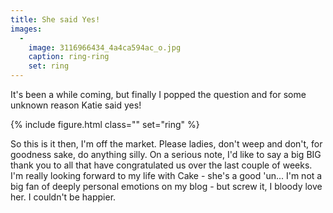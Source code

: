```yaml
---
title: She said Yes!
images:
  - 
    image: 3116966434_4a4ca594ac_o.jpg
    caption: ring-ring
    set: ring
---
```

It's been a while coming, but finally I popped the question and for some unknown reason Katie said yes!


{% include figure.html class="" set="ring" %}

So this is it then, I'm off the market. Please ladies, don't weep and don't, for goodness sake, do anything silly. On a serious note, I'd like to say a big BIG thank you to all that have congratulated us over the last couple of weeks. I'm really looking forward to my life with Cake - she's a good 'un... I'm not a big fan of deeply personal emotions on my blog - but screw it, I bloody love her. I couldn't be happier.